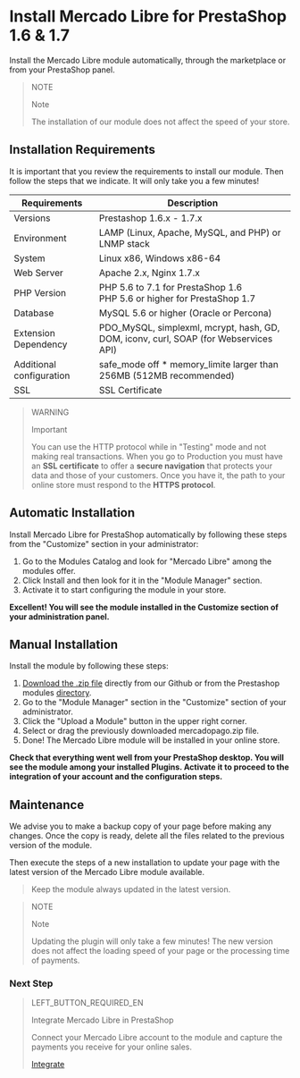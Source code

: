 # Install Mercado Libre for PrestaShop 1.6 & 1.7


Install the Mercado Libre module automatically, through the marketplace or from your PrestaShop panel.

> NOTE
>
> Note
>
> The installation of our module does not affect the speed of your store.

## Installation Requirements

It is important that you review the requirements to install our module. Then follow the steps that we indicate. It will only take you a few minutes!

| Requirements | Description |
| --- | --- |
| Versions | Prestashop 1.6.x - 1.7.x |
| Environment | LAMP (Linux, Apache, MySQL, and PHP) or LNMP stack |
| System | Linux x86, Windows x86-64 |
| Web Server | Apache 2.x, Nginx 1.7.x |
| PHP Version | PHP 5.6 to 7.1 for PrestaShop 1.6 <br> PHP 5.6 or higher for PrestaShop 1.7 |
| Database | MySQL 5.6 or higher (Oracle or Percona) |
| Extension Dependency | PDO_MySQL, simplexml, mcrypt, hash, GD, DOM, iconv, curl, SOAP (for Webservices API) |
| Additional configuration | safe_mode off * memory_limite larger than 256MB (512MB recommended) |
| SSL | SSL Certificate |

> WARNING
>
> Important
>
> You can use the HTTP protocol while in "Testing" mode and not making real transactions. When you go to Production you must have an **SSL certificate** to offer a **secure navigation** that protects your data and those of your customers. Once you have it, the path to your online store must respond to the **HTTPS protocol**.

## Automatic Installation

Install Mercado Libre for PrestaShop automatically by following these steps from the "Customize" section in your administrator:

1. Go to the Modules Catalog and look for "Mercado Libre" among the modules offer.
2. Click Install and then look for it in the "Module Manager" section.
3. Activate it to start configuring the module in your store.

**Excellent! You will see the module installed in the Customize section of your administration panel.**

## Manual Installation

Install the module by following these steps:

1. [Download the .zip file](https://github.com/mercadopago/cart-prestashop-7/raw/master/mercadopago.zip) directly from our Github or from the Prestashop modules [directory](https://addons.prestashop.com/en/payment-card-wallet/23962-mercado-pago.html).
2. Go to the "Module Manager" section in the "Customize" section of your administrator.
3. Click the "Upload a Module" button in the upper right corner.
4. Select or drag the previously downloaded mercadopago.zip file.
5. Done! The Mercado Libre module will be installed in your online store.

**Check that everything went well from your PrestaShop desktop. You will see the module among your installed Plugins. Activate it to proceed to the integration of your account and the configuration steps.**

## Maintenance

We advise you to make a backup copy of your page before making any changes. Once the copy is ready, delete all the files related to the previous version of the module.

Then execute the steps of a new installation to update your page with the latest version of the Mercado Libre module available.

> Keep the module always updated in the latest version.

<span></span>

> NOTE
>
> Note
>
> Updating the plugin will only take a few minutes! The new version does not affect the loading speed of your page or the processing time of payments.

### Next Step

> LEFT_BUTTON_REQUIRED_EN
>
> Integrate Mercado Libre in PrestaShop
>
> Connect your Mercado Libre account to the module and capture the payments you receive for your online sales.
>
> 
> [Integrate](https://www.mercadopago[FAKER][URL][DOMAIN]/developers/en/guides/plugins/prestashop/integration)
